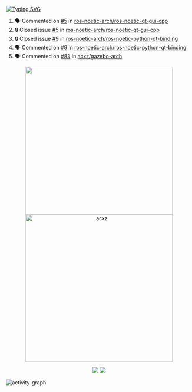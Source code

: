 [![Typing SVG](https://readme-typing-svg.herokuapp.com?size=16&color=AFFFA3&multiline=true&height=75&lines=contributing+to+robotics%2Fae%2Fml%2Fgpu;packaging+it+for+archlinux;ricer)](https://git.io/typing-svg)

<!--START_SECTION:activity-->
1. 🗣 Commented on [#5](https://github.com/ros-noetic-arch/ros-noetic-qt-gui-cpp/issues/5#issuecomment-1859052198) in [ros-noetic-arch/ros-noetic-qt-gui-cpp](https://github.com/ros-noetic-arch/ros-noetic-qt-gui-cpp)
2. 🔒 Closed issue [#5](https://github.com/ros-noetic-arch/ros-noetic-qt-gui-cpp/issues/5) in [ros-noetic-arch/ros-noetic-qt-gui-cpp](https://github.com/ros-noetic-arch/ros-noetic-qt-gui-cpp)
3. 🔒 Closed issue [#9](https://github.com/ros-noetic-arch/ros-noetic-python-qt-binding/issues/9) in [ros-noetic-arch/ros-noetic-python-qt-binding](https://github.com/ros-noetic-arch/ros-noetic-python-qt-binding)
4. 🗣 Commented on [#9](https://github.com/ros-noetic-arch/ros-noetic-python-qt-binding/issues/9#issuecomment-1859049053) in [ros-noetic-arch/ros-noetic-python-qt-binding](https://github.com/ros-noetic-arch/ros-noetic-python-qt-binding)
5. 🗣 Commented on [#83](https://github.com/acxz/gazebo-arch/issues/83#issuecomment-1859046117) in [acxz/gazebo-arch](https://github.com/acxz/gazebo-arch)
<!--END_SECTION:activity-->

<p align="center">
  <img width="400em" src=https://github-readme-stats.vercel.app/api?username=acxz&include_all_commits=true&show_icons=true />
  <img width="400em" src="https://github-readme-streak-stats.herokuapp.com/?user=acxz&" alt="acxz" />
</p>

<p align="center">
  <img src=https://github-readme-stats.vercel.app/api/top-langs/?username=acxz&layout=compact />
  <img src=https://github-profile-trophy.vercel.app/?username=acxz&row=2&column=4 />
</p>

![activity-graph](https://github-readme-activity-graph.vercel.app/graph?username=acxz&bg_color=053c4a&color=ffffff&line=76c533&point=8f2fe1&area=true&hide_border=true&hide_title=true)
